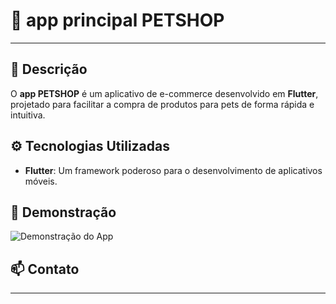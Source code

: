 # 🐾 app principal PETSHOP
<hr>

## 📜 Descrição
O **app PETSHOP** é um aplicativo de e-commerce desenvolvido em **Flutter**, projetado para facilitar a compra de produtos para pets de forma rápida e intuitiva.

## ⚙️ Tecnologias Utilizadas
- **Flutter**: Um framework poderoso para o desenvolvimento de aplicativos móveis.

## 📸 Demonstração
![Demonstração do App]()

## 📫 Contato


---

